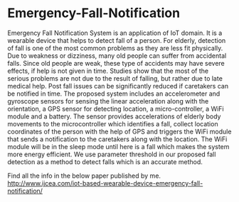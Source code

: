 # Emergency-Fall-Notification
Emergency Fall Notification System is an application of IoT domain. It is a wearable device that helps to detect fall of a person. For elderly, detection of fall is one of the most common problems as they are less fit physically. Due to weakness or dizziness, many old people can suffer from accidental falls. Since old people are weak, these type of accidents may have severe effects, if help is not given in time. Studies show that the most of the serious problems are not due to the result of falling, but rather due to late medical help. Post fall issues can be significantly reduced if caretakers can be notified in time. The proposed system includes an accelerometer and gyroscope sensors for sensing the linear acceleration along with the orientation, a GPS sensor for detecting location, a micro-controller, a WiFi module and a battery. The sensor provides accelerations of elderly body movements to the microcontroller which identifies a fall, collect location coordinates of the person with the help of GPS and triggers the WiFi module that sends a notification to the caretakers along with the location. The WiFi module will be in the sleep mode until here is a fall which makes the system more energy efficient. We use parameter threshold in our proposed fall detection as a method to detect falls which is an accurate method.

Find all the info in the below paper published by me. 
http://www.ijcea.com/iot-based-wearable-device-emergency-fall-notification/

